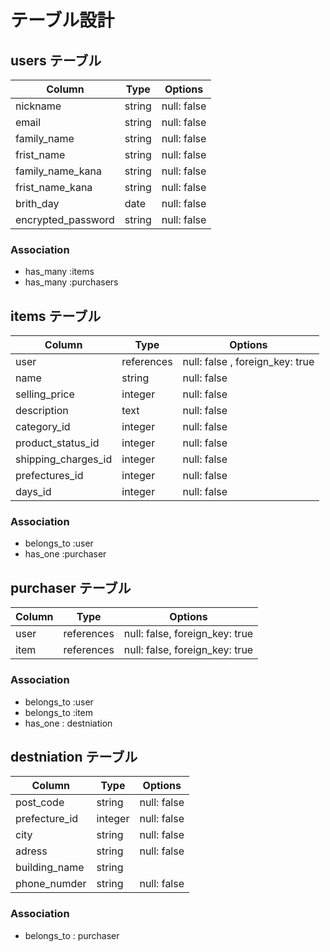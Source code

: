 # テーブル設計

## users テーブル

| Column             | Type   | Options     |
| -----------------  | ------ | ----------- |
| nickname           | string | null: false |
| email              | string | null: false |
| family_name        | string | null: false |
| frist_name         | string | null: false |
| family_name_kana   | string | null: false |
| frist_name_kana    | string | null: false |
| brith_day          | date   | null: false |
| encrypted_password | string | null: false |

### Association

- has_many :items
- has_many :purchasers


## items テーブル

| Column               | Type       | Options     |
| ---------------      | ------     | ----------- |
| user                 | references | null: false , foreign_key: true |
| name                 | string     | null: false |
| selling_price        | integer    | null: false |
| description          | text       | null: false |
| category_id          | integer    | null: false |
| product_status_id    | integer    | null: false |
| shipping_charges_id  | integer    | null: false |
| prefectures_id       | integer    | null: false |
| days_id              | integer    | null: false |

### Association

- belongs_to :user
- has_one :purchaser

## purchaser テーブル

| Column  | Type        | Options                        |
| ------- | --------    | ----------------------------   |
| user    | references  | null: false, foreign_key: true |
| item    | references  | null: false, foreign_key: true |

### Association

- belongs_to :user
- belongs_to :item
- has_one : destniation

## destniation テーブル

| Column           | Type   | Options     |
| ---------------  | ------ | ----------- |
| post_code        | string | null: false |
| prefecture_id    | integer| null: false |
| city             | string | null: false |
| adress           | string | null: false |
| building_name    | string |             |
| phone_numder     | string | null: false |

### Association

- belongs_to : purchaser
